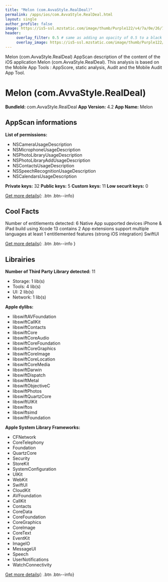 ```yaml
---
title: "Melon (com.AvvaStyle.RealDeal)"
permalink: /apps/ios/com.AvvaStyle.RealDeal.html
layout: single
author_profile: false
image: https://is5-ssl.mzstatic.com/image/thumb/Purple122/v4/7a/0e/26/7a0e260d-f85e-fbaa-1561-39ef4c51b29c/AppIcon-0-0-1x_U007emarketing-0-0-0-10-0-0-sRGB-0-0-0-GLES2_U002c0-512MB-85-220-0-0.png/512x512bb.jpg
header: 
     overlay_filter: 0.5 # same as adding an opacity of 0.5 to a black background
     overlay_image: https://is5-ssl.mzstatic.com/image/thumb/Purple122/v4/7a/0e/26/7a0e260d-f85e-fbaa-1561-39ef4c51b29c/AppIcon-0-0-1x_U007emarketing-0-0-0-10-0-0-sRGB-0-0-0-GLES2_U002c0-512MB-85-220-0-0.png/512x512bb.jpg
---
```

Melon (com.AvvaStyle.RealDeal) AppScan description of the content of the iOS application Melon (com.AvvaStyle.RealDeal). This analysis is based on the Mobile App Tools : AppScore, static analysis, Audit and the Mobile Audit App Tool.

# Melon (com.AvvaStyle.RealDeal)

**BundleId:** com.AvvaStyle.RealDeal
**App Version:** 4.2
**App Name:** Melon


## AppScan informations 

**List of permissions:** 
- NSCameraUsageDescription
- NSMicrophoneUsageDescription
- NSPhotoLibraryUsageDescription
- NSPhotoLibraryAddUsageDescription
- NSContactsUsageDescription
- NSSpeechRecognitionUsageDescription
- NSCalendarsUsageDescription
  
  
**Private keys:** 32
**Public keys:** 5
**Custom keys:** 11
**Low securit keys:** 0
  
[Get more details](/pricing.html){: .btn .btn--info}

## Cool Facts

Number of entitlements detected: 6
Native App
supported devices iPhone & iPad
build using Xcode 13
contains 2 App extensions
support multiple languages
at least 1 entitlemented features (strong iOS integration)
SwiftUI
  
[Get more details](/pricing.html){: .btn .btn--info }

## Librairies 
**Number of Third Party Library detected:** 11
- Storage: 1 lib(s)
- Tools: 4 lib(s)
- UI: 2 lib(s)
- Network: 1 lib(s)


**Apple dylibs:**
- libswiftAVFoundation
- libswiftCallKit
- libswiftContacts
- libswiftCore
- libswiftCoreAudio
- libswiftCoreFoundation
- libswiftCoreGraphics
- libswiftCoreImage
- libswiftCoreLocation
- libswiftCoreMedia
- libswiftDarwin
- libswiftDispatch
- libswiftMetal
- libswiftObjectiveC
- libswiftPhotos
- libswiftQuartzCore
- libswiftUIKit
- libswiftos
- libswiftsimd
- libswiftFoundation


**Apple System Library Frameworks:**
- CFNetwork
- CoreTelephony
- Foundation
- QuartzCore
- Security
- StoreKit
- SystemConfiguration
- UIKit
- WebKit
- SwiftUI
- CloudKit
- AVFoundation
- CallKit
- Contacts
- CoreData
- CoreFoundation
- CoreGraphics
- CoreImage
- CoreText
- EventKit
- ImageIO
- MessageUI
- Speech
- UserNotifications
- WatchConnectivity


  
[Get more details](/pricing.html){: .btn .btn--info}

